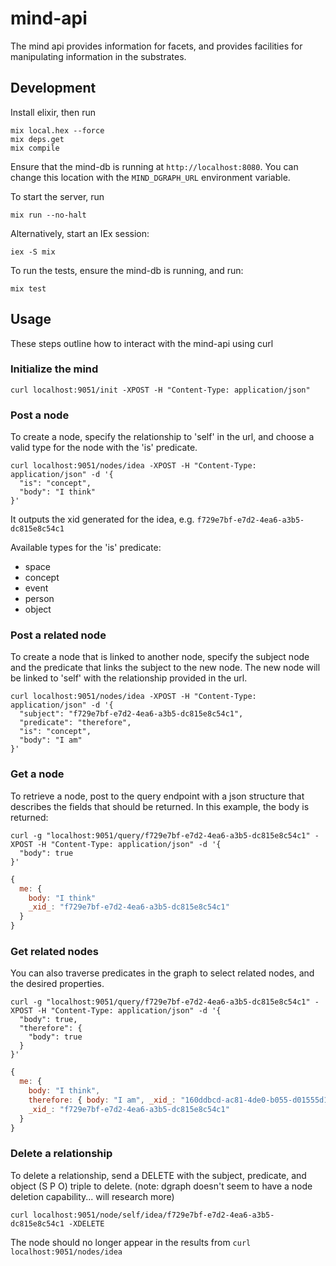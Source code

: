 # mind-api
The mind api provides information for facets, and provides facilities for manipulating information in the substrates.

## Development

Install elixir, then run
```
mix local.hex --force
mix deps.get
mix compile
```

Ensure that the mind-db is running at ```http://localhost:8080```. 
You can change this location with the ```MIND_DGRAPH_URL``` environment variable.

To start the server, run
```
mix run --no-halt
```

Alternatively, start an IEx session:
```
iex -S mix
```

To run the tests, ensure the mind-db is running, and run:
```
mix test
```

## Usage

These steps outline how to interact with the mind-api using curl

### Initialize the mind
```
curl localhost:9051/init -XPOST -H "Content-Type: application/json"
```

### Post a node

To create a node, specify the relationship to 'self' in the url, and choose a valid type for the node with the 'is' predicate. 

```
curl localhost:9051/nodes/idea -XPOST -H "Content-Type: application/json" -d '{ 
  "is": "concept", 
  "body": "I think" 
}'
```
It outputs the xid generated for the idea, e.g. ```f729e7bf-e7d2-4ea6-a3b5-dc815e8c54c1```

Available types for the 'is' predicate:
* space
* concept
* event
* person
* object


### Post a related node

To create a node that is linked to another node, specify the subject node and the predicate that links the subject to the new node. The new node will be linked to 'self' with the relationship provided in the url.

```
curl localhost:9051/nodes/idea -XPOST -H "Content-Type: application/json" -d '{ 
  "subject": "f729e7bf-e7d2-4ea6-a3b5-dc815e8c54c1", 
  "predicate": "therefore", 
  "is": "concept",
  "body": "I am" 
}'
```


### Get a node

To retrieve a node, post to the query endpoint with a json structure that describes the fields that should be returned.
In this example, the body is returned:
```
curl -g "localhost:9051/query/f729e7bf-e7d2-4ea6-a3b5-dc815e8c54c1" -XPOST -H "Content-Type: application/json" -d '{
  "body": true
}'
```
```javascript
{
  me: {
    body: "I think"
    _xid_: "f729e7bf-e7d2-4ea6-a3b5-dc815e8c54c1"
  }
}
```


### Get related nodes

You can also traverse predicates in the graph to select related nodes, and the desired properties.

```
curl -g "localhost:9051/query/f729e7bf-e7d2-4ea6-a3b5-dc815e8c54c1" -XPOST -H "Content-Type: application/json" -d '{
  "body": true,
  "therefore": {
    "body": true
  }
}'
```
```javascript
{
  me: {
    body: "I think",
    therefore: { body: "I am", _xid_: "160ddbcd-ac81-4de0-b055-d01555d1a59c" },
    _xid_: "f729e7bf-e7d2-4ea6-a3b5-dc815e8c54c1"
  }
}
```

### Delete a relationship

To delete a relationship, send a DELETE with the subject, predicate, and object (S P O) triple to delete. 
(note: dgraph doesn't seem to have a node deletion capability... will research more)

```
curl localhost:9051/node/self/idea/f729e7bf-e7d2-4ea6-a3b5-dc815e8c54c1 -XDELETE
```

The node should no longer appear in the results from ```curl localhost:9051/nodes/idea```
